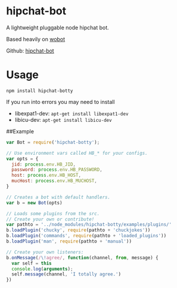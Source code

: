 # hipchat-bot
A lightweight pluggable node hipchat bot.

Based heavily on [wobot](http://github.com/cjoudrey/wobot)

Github: [hipchat-bot](https://github.com/kingnebby/hipchat-bot)

# Usage

`npm install hipchat-botty`

If you run into errors you may need to install

 - libexpat1-dev: `apt-get install libexpat1-dev`
 - libicu-dev: `apt-get install libicu-dev`

##Example

```javascript
var Bot = require('hipchat-botty');

// Use environment vars called HB_* for your configs.
var opts = {
  jid: process.env.HB_JID,
  password: process.env.HB_PASSWORD,
  host: process.env.HB_HOST,
  mucHost: process.env.HB_MUCHOST,
}

// Creates a bot with default handlers.
var b = new Bot(opts)

// Loads some plugins from the src.
// Create your own or contribute!
var pathto = '../node_modules/hipchat-botty/examples/plugins/'
b.loadPlugin('chucky', require(pathto + 'chuckjokes'))
b.loadPlugin('commands', require(pathto + 'loaded_plugins'))
b.loadPlugin('man', require(pathto + 'manual'))

// Create your own listeners:
b.onMessage(/\!agree/, function(channel, from, message) {
  var self = this
  console.log(arguments);
  self.message(channel, 'I totally agree.')
})

```
